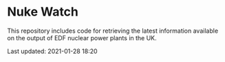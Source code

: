 # Nuke Watch

This repository includes code for retrieving the latest information available on the output of EDF nuclear power plants in the UK.

Last updated: 2021-01-28 18:20